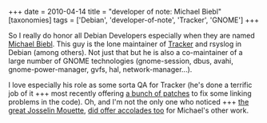 +++
date = 2010-04-14
title = "developer of note: Michael Biebl"
[taxonomies]
tags = ['Debian', 'developer-of-note', 'Tracker', 'GNOME']
+++

So I really do honor all Debian Developers especially when they are
named [Michael Biebl]. This guy is the lone maintainer of [Tracker] and
rsyslog in Debian (among others). Not just that but he is also a
co-maintainer of a large number of GNOME technologies (gnome-session,
dbus, avahi, gnome-power-manager, gvfs, hal, network-manager...).

I love especially his role as some sorta QA for Tracker (he's done a
terrific job of it +++ most recently offering [a bunch of patches] to
fix some linking problems in the code). Oh, and I'm not the only one
who noticed +++ [the great Josselin Mouette], [did offer accolades too]
for Michael's other work.

  [Michael Biebl]: http://qa.debian.org/developer.php?login=biebl@debian.org
  [Tracker]: http://projects.gnome.org/tracker/
  [a bunch of patches]: http://mail.gnome.org/archives/tracker-list/2010-April/msg00044.html
  [the great Josselin Mouette]: @/developer-of-note-josselin-mouette.md
  [did offer accolades too]: http://np237.livejournal.com/26532.html
